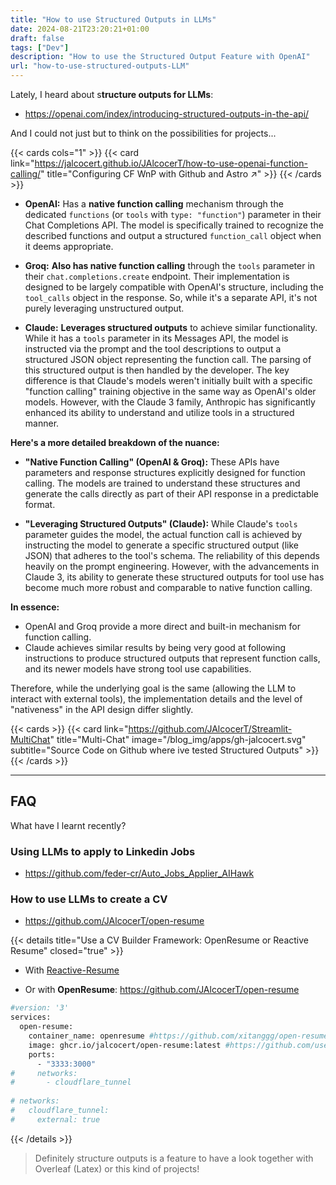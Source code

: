 ```yaml
---
title: "How to use Structured Outputs in LLMs"
date: 2024-08-21T23:20:21+01:00
draft: false
tags: ["Dev"] 
description: "How to use the Structured Output Feature with OpenAI"
url: "how-to-use-structured-outputs-LLM"
---
```


Lately, I heard about s**tructure outputs for LLMs**:

* https://openai.com/index/introducing-structured-outputs-in-the-api/

And I could not just but to think on the possibilities for projects...




{{< cards cols="1" >}}
  {{< card link="https://jalcocert.github.io/JAlcocerT/how-to-use-openai-function-calling/" title="Configuring CF WnP with Github and Astro ↗" >}}
{{< /cards >}}


* **OpenAI:** Has a **native function calling** mechanism through the dedicated `functions` (or `tools` with `type: "function"`) parameter in their Chat Completions API. The model is specifically trained to recognize the described functions and output a structured `function_call` object when it deems appropriate.

* **Groq:** **Also has native function calling** through the `tools` parameter in their `chat.completions.create` endpoint. Their implementation is designed to be largely compatible with OpenAI's structure, including the `tool_calls` object in the response. So, while it's a separate API, it's not purely leveraging unstructured output.

* **Claude:** **Leverages structured outputs** to achieve similar functionality. While it has a `tools` parameter in its Messages API, the model is instructed via the prompt and the tool descriptions to output a structured JSON object representing the function call. The parsing of this structured output is then handled by the developer. The key difference is that Claude's models weren't initially built with a specific "function calling" training objective in the same way as OpenAI's older models. However, with the Claude 3 family, Anthropic has significantly enhanced its ability to understand and utilize tools in a structured manner.

**Here's a more detailed breakdown of the nuance:**

* **"Native Function Calling" (OpenAI & Groq):** These APIs have parameters and response structures explicitly designed for function calling. The models are trained to understand these structures and generate the calls directly as part of their API response in a predictable format.

* **"Leveraging Structured Outputs" (Claude):** While Claude's `tools` parameter guides the model, the actual function call is achieved by instructing the model to generate a specific structured output (like JSON) that adheres to the tool's schema. The reliability of this depends heavily on the prompt engineering. However, with the advancements in Claude 3, its ability to generate these structured outputs for tool use has become much more robust and comparable to native function calling.

**In essence:**

* OpenAI and Groq provide a more direct and built-in mechanism for function calling.
* Claude achieves similar results by being very good at following instructions to produce structured outputs that represent function calls, and its newer models have strong tool use capabilities.

Therefore, while the underlying goal is the same (allowing the LLM to interact with external tools), the implementation details and the level of "nativeness" in the API design differ slightly.



{{< cards >}}
  {{< card link="https://github.com/JAlcocerT/Streamlit-MultiChat" title="Multi-Chat" image="/blog_img/apps/gh-jalcocert.svg" subtitle="Source Code on Github where ive tested Structured Outputs" >}}
{{< /cards >}}



---

## FAQ

What have I learnt recently?

### Using LLMs to apply to Linkedin Jobs

* https://github.com/feder-cr/Auto_Jobs_Applier_AIHawk

### How to use LLMs to create a CV

* https://github.com/JAlcocerT/open-resume

{{< details title="Use a CV Builder Framework: OpenResume or Reactive Resume" closed="true" >}}

* With [Reactive-Resume](https://fossengineer.com/open-source-curriculum/#the-reactive-resume-project)

* Or with **OpenResume**: https://github.com/JAlcocerT/open-resume

```sh
#version: '3'
services:
  open-resume:
    container_name: openresume #https://github.com/xitanggg/open-resume
    image: ghcr.io/jalcocert/open-resume:latest #https://github.com/users/JAlcocerT/packages/container/package/open-resume
    ports:
      - "3333:3000"
#     networks:
#       - cloudflare_tunnel
          
# networks:
#   cloudflare_tunnel:
#     external: true
```

{{< /details >}}

> Definitely structure outputs is a feature to have a look together with Overleaf (Latex) or this kind of projects!